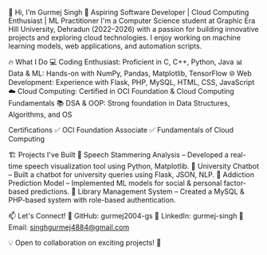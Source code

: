 👋 Hi, I'm Gurmej Singh
🚀 Aspiring Software Developer | Cloud Computing Enthusiast | ML Practitioner
I'm a Computer Science student at Graphic Era Hill University, Dehradun (2022–2026) with a passion for building innovative projects and exploring cloud technologies. I enjoy working on machine learning models, web applications, and automation scripts.

🔥 What I Do
💻 Coding Enthusiast: Proficient in C, C++, Python, Java
📊 Data & ML: Hands-on with NumPy, Pandas, Matplotlib, TensorFlow
🌐 Web Development: Experience with Flask, PHP, MySQL, HTML, CSS, JavaScript
☁️ Cloud Computing: Certified in OCI Foundation & Cloud Computing Fundamentals
📚 DSA & OOP: Strong foundation in Data Structures, Algorithms, and OS

Certifications
✅ OCI Foundation Associate
✅ Fundamentals of Cloud Computing

🏗 Projects I've Built
🔹 Speech Stammering Analysis – Developed a real-time speech visualization tool using Python, Matplotlib.
🔹 University Chatbot – Built a chatbot for university queries using Flask, JSON, NLP.
🔹 Addiction Prediction Model – Implemented ML models for social & personal factor-based predictions.
🔹 Library Management System – Created a MySQL & PHP-based system with role-based authentication.

📫 Let's Connect!
🔗 GitHub: gurmej2004-gs
🔗 LinkedIn: gurmej-singh
📧 Email: singhgurmej4884@gmail.com

💡 Open to collaboration on exciting projects! 🚀
